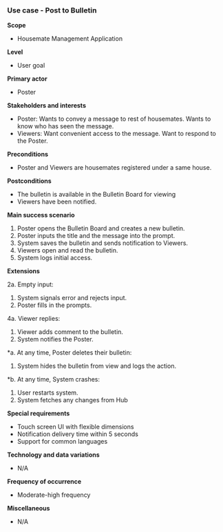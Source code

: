 ### Use case - Post to Bulletin

**Scope**
- Housemate Management Application 

**Level**
- User goal

**Primary actor**
- Poster

**Stakeholders and interests**
- Poster: Wants to convey a message to rest of housemates. Wants to know who has seen the message.
- Viewers: Want convenient access to the message. Want to respond to the Poster.

**Preconditions**
- Poster and Viewers are housemates registered under a same house.

**Postconditions**
- The bulletin is available in the Bulletin Board for viewing
- Viewers have been notified.

**Main success scenario**
1. Poster opens the Bulletin Board and creates a new bulletin.
2. Poster inputs the title and the message into the prompt.
3. System saves the bulletin and sends notification to Viewers.
4. Viewers open and read the bulletin.
5. System logs initial access.

**Extensions**

2a. Empty input:
1. System signals error and rejects input.
2. Poster fills in the prompts.

4a. Viewer replies:
1. Viewer adds comment to the bulletin.
2. System notifies the Poster.

*a. At any time, Poster deletes their bulletin:
1. System hides the bulletin from view and logs the action.

*b. At any time, System crashes:
1. User restarts system.
2. System fetches any changes from Hub

**Special requirements**
- Touch screen UI with flexible dimensions
- Notification delivery time within 5 seconds
- Support for common languages

**Technology and data variations**
- N/A

**Frequency of occurrence**
- Moderate-high frequency

**Miscellaneous**
- N/A
